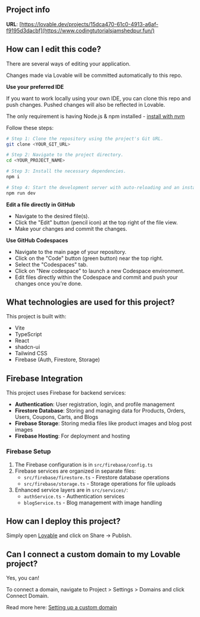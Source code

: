 

## Project info

**URL**: [https://lovable.dev/projects/15dca470-61c0-4913-a6af-f9195d3dacbf](https://www.codingtutorialsjamshedpur.fun/)

## How can I edit this code?

There are several ways of editing your application.



Changes made via Lovable will be committed automatically to this repo.

**Use your preferred IDE**

If you want to work locally using your own IDE, you can clone this repo and push changes. Pushed changes will also be reflected in Lovable.

The only requirement is having Node.js & npm installed - [install with nvm](https://github.com/nvm-sh/nvm#installing-and-updating)

Follow these steps:

```sh
# Step 1: Clone the repository using the project's Git URL.
git clone <YOUR_GIT_URL>

# Step 2: Navigate to the project directory.
cd <YOUR_PROJECT_NAME>

# Step 3: Install the necessary dependencies.
npm i

# Step 4: Start the development server with auto-reloading and an instant preview.
npm run dev
```

**Edit a file directly in GitHub**

- Navigate to the desired file(s).
- Click the "Edit" button (pencil icon) at the top right of the file view.
- Make your changes and commit the changes.

**Use GitHub Codespaces**

- Navigate to the main page of your repository.
- Click on the "Code" button (green button) near the top right.
- Select the "Codespaces" tab.
- Click on "New codespace" to launch a new Codespace environment.
- Edit files directly within the Codespace and commit and push your changes once you're done.

## What technologies are used for this project?

This project is built with:

- Vite
- TypeScript
- React
- shadcn-ui
- Tailwind CSS
- Firebase (Auth, Firestore, Storage)

## Firebase Integration

This project uses Firebase for backend services:

- **Authentication**: User registration, login, and profile management
- **Firestore Database**: Storing and managing data for Products, Orders, Users, Coupons, Carts, and Blogs
- **Firebase Storage**: Storing media files like product images and blog post images
- **Firebase Hosting**: For deployment and hosting

### Firebase Setup

1. The Firebase configuration is in `src/firebase/config.ts`
2. Firebase services are organized in separate files:
   - `src/firebase/firestore.ts` - Firestore database operations
   - `src/firebase/storage.ts` - Storage operations for file uploads
3. Enhanced service layers are in `src/services/`:
   - `authService.ts` - Authentication services
   - `blogService.ts` - Blog management with image handling

## How can I deploy this project?

Simply open [Lovable](https://lovable.dev/projects/15dca470-61c0-4913-a6af-f9195d3dacbf) and click on Share -> Publish.

## Can I connect a custom domain to my Lovable project?

Yes, you can!

To connect a domain, navigate to Project > Settings > Domains and click Connect Domain.

Read more here: [Setting up a custom domain](https://docs.lovable.dev/tips-tricks/custom-domain#step-by-step-guide)
